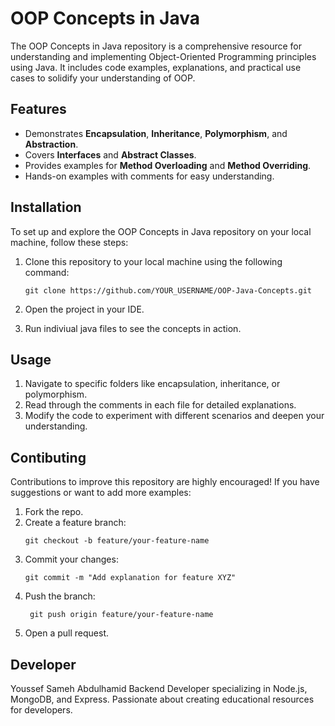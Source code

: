 # OOP Concepts in Java

The OOP Concepts in Java repository is a comprehensive resource for understanding and implementing Object-Oriented Programming principles using Java. It includes code examples, explanations, and practical use cases to solidify your understanding of OOP.

## Features

- Demonstrates **Encapsulation**, **Inheritance**, **Polymorphism**, and **Abstraction**.
- Covers **Interfaces** and **Abstract Classes**.
- Provides examples for **Method Overloading** and **Method Overriding**.
- Hands-on examples with comments for easy understanding.

## Installation

To set up and explore the OOP Concepts in Java repository on your local machine, follow these steps:

1. Clone this repository to your local machine using the following command:

   ```shell
   git clone https://github.com/YOUR_USERNAME/OOP-Java-Concepts.git
2. Open the project in your IDE.
3. Run indiviual java files to see the concepts in action.

## Usage
1. Navigate to specific folders like encapsulation, inheritance, or polymorphism.
2. Read through the comments in each file for detailed explanations.
3. Modify the code to experiment with different scenarios and deepen your understanding.

## Contibuting

Contributions to improve this repository are highly encouraged! If you have suggestions or want to add more examples:

1. Fork the repo.
2. Create a feature branch:
   ```
   git checkout -b feature/your-feature-name
3. Commit your changes:
   ```
   git commit -m "Add explanation for feature XYZ"
4. Push the branch:
   ```
    git push origin feature/your-feature-name
5. Open a pull request.

## Developer  

Youssef Sameh Abdulhamid
Backend Developer specializing in Node.js, MongoDB, and Express. Passionate about creating educational resources for developers.
